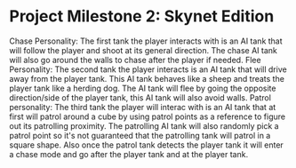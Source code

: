 # Project Milestone 2: Skynet Edition
 
Chase Personality: The first tank the player interacts with is an AI tank that will follow the player and shoot at its general direction. The chase AI tank will also go around the walls to chase after the player if needed.
Flee Personality: The second tank the player interacts is an AI tank that will drive away from the player tank. This AI tank behaves like a sheep and treats the player tank like a herding dog. The AI tank will flee by going the opposite direction/side of the player tank, this AI tank will also avoid walls.
Patrol personality: The third tank the player will interac with is an AI tank that at first will patrol around a cube by using patrol points as a reference to figure out its patrolling proximity. The patrolling AI tank will also randomly pick a patrol point so it's not guaranteed that the patrolling tank will patrol in a square shape. Also once the patrol tank detects the player tank it will enter a chase mode and go after the player tank and at the player tank.